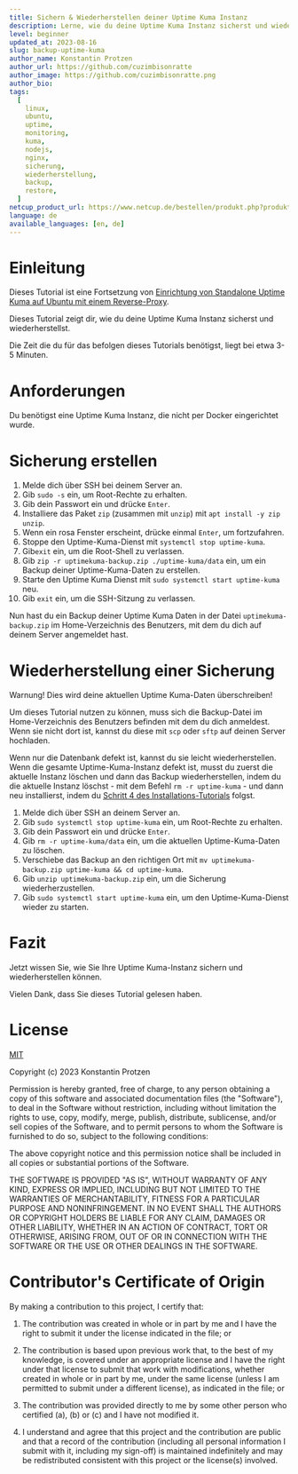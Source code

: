 ```yaml
---
title: Sichern & Wiederherstellen deiner Uptime Kuma Instanz
description: Lerne, wie du deine Uptime Kuma Instanz sicherst und wiederherstellst.
level: beginner
updated_at: 2023-08-16
slug: backup-uptime-kuma
author_name: Konstantin Protzen
author_url: https://github.com/cuzimbisonratte
author_image: https://github.com/cuzimbisonratte.png
author_bio:
tags:
  [
    linux,
    ubuntu,
    uptime,
    monitoring,
    kuma,
    nodejs,
    nginx,
    sicherung,
    wiederherstellung,
    backup,
    restore,
  ]
netcup_product_url: https://www.netcup.de/bestellen/produkt.php?produkt=2991
language: de
available_languages: [en, de]
---
```


# Einleitung

Dieses Tutorial ist eine Fortsetzung von [Einrichtung von Standalone Uptime Kuma auf Ubuntu mit einem Reverse-Proxy](https://community.netcup.com/de/tutorials/ubuntu-uptime-kuma-standalone-installation).

Dieses Tutorial zeigt dir, wie du deine Uptime Kuma Instanz sicherst und wiederherstellst.

Die Zeit die du für das befolgen dieses Tutorials benötigst, liegt bei etwa 3-5 Minuten.

# Anforderungen

Du benötigst eine Uptime Kuma Instanz, die nicht per Docker eingerichtet wurde.

# Sicherung erstellen

1. Melde dich über SSH bei deinem Server an.
2. Gib `sudo -s` ein, um Root-Rechte zu erhalten.
3. Gib dein Passwort ein und drücke `Enter`.
4. Installiere das Paket `zip` (zusammen mit `unzip`) mit `apt install -y zip unzip`.
5. Wenn ein rosa Fenster erscheint, drücke einmal `Enter`, um fortzufahren.
6. Stoppe den Uptime-Kuma-Dienst mit `systemctl stop uptime-kuma`.
7. Gib`exit` ein, um die Root-Shell zu verlassen.
8. Gib `zip -r uptimekuma-backup.zip ./uptime-kuma/data` ein, um ein Backup deiner Uptime-Kuma-Daten zu erstellen.
9. Starte den Uptime Kuma Dienst mit `sudo systemctl start uptime-kuma` neu.
10. Gib `exit` ein, um die SSH-Sitzung zu verlassen.

Nun hast du ein Backup deiner Uptime Kuma Daten in der Datei `uptimekuma-backup.zip` im Home-Verzeichnis des Benutzers, mit dem du dich auf deinem Server angemeldet hast.

# Wiederherstellung einer Sicherung

Warnung! Dies wird deine aktuellen Uptime Kuma-Daten überschreiben!

Um dieses Tutorial nutzen zu können, muss sich die Backup-Datei im Home-Verzeichnis des Benutzers befinden mit dem du dich anmeldest. Wenn sie nicht dort ist, kannst du diese mit `scp` oder `sftp` auf deinen Server hochladen.

Wenn nur die Datenbank defekt ist, kannst du sie leicht wiederherstellen.
Wenn die gesamte Uptime-Kuma-Instanz defekt ist, musst du zuerst die aktuelle Instanz löschen und dann das Backup wiederherstellen, indem du die aktuelle Instanz löschst - mit dem Befehl `rm -r uptime-kuma` - und dann neu installierst, indem du [Schritt 4 des Installations-Tutorials](https://community.netcup.com/de/tutorials/ubuntu-uptime-kuma-standalone-installation#step-4---installing-uptime-kuma) folgst.

1. Melde dich über SSH an deinem Server an.
2. Gib `sudo systemctl stop uptime-kuma` ein, um Root-Rechte zu erhalten.
3. Gib dein Passwort ein und drücke `Enter`.
4. Gib `rm -r uptime-kuma/data` ein, um die aktuellen Uptime-Kuma-Daten zu löschen.
5. Verschiebe das Backup an den richtigen Ort mit `mv uptimekuma-backup.zip uptime-kuma && cd uptime-kuma`.
6. Gib `unzip uptimekuma-backup.zip` ein, um die Sicherung wiederherzustellen.
7. Gib `sudo systemctl start uptime-kuma` ein, um den Uptime-Kuma-Dienst wieder zu starten.

# Fazit

Jetzt wissen Sie, wie Sie Ihre Uptime Kuma-Instanz sichern und wiederherstellen können.

Vielen Dank, dass Sie dieses Tutorial gelesen haben.

# License

[MIT](https://github.com/netcup-community/community-tutorials/blob/main/LICENSE)

Copyright (c) 2023 Konstantin Protzen

Permission is hereby granted, free of charge, to any person obtaining a copy of this software and associated documentation files (the "Software"), to deal in the Software without restriction, including without limitation the rights to use, copy, modify, merge, publish, distribute, sublicense, and/or sell copies of the Software, and to permit persons to whom the Software is furnished to do so, subject to the following conditions:

The above copyright notice and this permission notice shall be included in all copies or substantial portions of the Software.

THE SOFTWARE IS PROVIDED "AS IS", WITHOUT WARRANTY OF ANY KIND, EXPRESS OR IMPLIED, INCLUDING BUT NOT LIMITED TO THE WARRANTIES OF MERCHANTABILITY, FITNESS FOR A PARTICULAR PURPOSE AND NONINFRINGEMENT. IN NO EVENT SHALL THE AUTHORS OR COPYRIGHT HOLDERS BE LIABLE FOR ANY CLAIM, DAMAGES OR OTHER LIABILITY, WHETHER IN AN ACTION OF CONTRACT, TORT OR OTHERWISE, ARISING FROM, OUT OF OR IN CONNECTION WITH THE SOFTWARE OR THE USE OR OTHER DEALINGS IN THE SOFTWARE.

# Contributor's Certificate of Origin

By making a contribution to this project, I certify that:

1.  The contribution was created in whole or in part by me and I have the right to submit it under the license indicated in the file; or

2.  The contribution is based upon previous work that, to the best of my knowledge, is covered under an appropriate license and I have the right under that license to submit that work with modifications, whether created in whole or in part by me, under the same license (unless I am permitted to submit under a different license), as indicated in the file; or

3.  The contribution was provided directly to me by some other person who certified (a), (b) or (c) and I have not modified it.

4.  I understand and agree that this project and the contribution are public and that a record of the contribution (including all personal information I submit with it, including my sign-off) is maintained indefinitely and may be redistributed consistent with this project or the license(s) involved.

